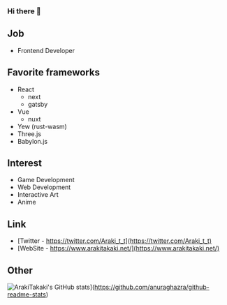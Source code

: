 ### Hi there 👋

## Job

- Frontend Developer

## Favorite frameworks

- React 
    - next
    - gatsby
- Vue
    - nuxt
- Yew (rust-wasm)
- Three.js
- Babylon.js

## Interest

- Game Development
- Web Development
- Interactive Art
- Anime

## Link

- [Twitter - https://twitter.com/Araki_t_t](https://twitter.com/Araki_t_t)
- [WebSite - https://www.arakitakaki.net/](https://www.arakitakaki.net/)


## Other

![ArakiTakaki's GitHub stats](https://github-readme-stats.vercel.app/api?username=ArakiTakaki&count_private=true&show_icons=true&hide_title=true&include_all_commits=true)](https://github.com/anuraghazra/github-readme-stats)
